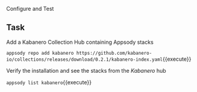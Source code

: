 Configure and Test

## Task

Add a Kabanero Collection Hub containing Appsody stacks

`appsody repo add kabanero https://github.com/kabanero-io/collections/releases/download/0.2.1/kabanero-index.yaml`{{execute}}

Verify the installation and see the stacks from the *Kabanero* hub

`appsody list kabanero`{{execute}}


